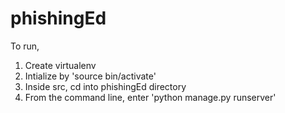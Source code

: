 # phishingEd

To run,

1. Create virtualenv 
2. Intialize by 'source bin/activate'
3. Inside src, cd into phishingEd directory
4. From the command line, enter 'python manage.py runserver'
